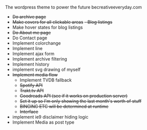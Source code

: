 The wordpress theme to power the future becreativeeveryday.com

- ~~Do archive page~~
- ~~Make covers for all clickable areas~~
  ~~- Blog listings~~
- Make hover states for blog listings
- ~~Do About me page~~
- Do Contact page
- Implement colorchange
- Implement line
- Implement ajax form
- Implement archive filtering
- Implement history
- implement svg drawing of myself
- ~~Implement media flow~~
  - Implement TVDB fallback
  - ~~Spotify API~~
  - ~~Trakt.tv API~~
  - ~~Goodreads API (see if it works on production server)~~
  - ~~Set it up so I'm only showing the last month's worth of stuff~~
  - ~~BINGING ETC will be determined at runtime~~
  - ~~Interface~~
- implement ie9 disclaimer hiding logic
- Implement Media as post type

